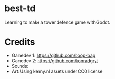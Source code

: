 # best-td
Learning to make a tower defence game with Godot.

# Credits
- Gamedev 1: https://github.com/boop-bap
- Gamedev 2: https://github.com/konradgryt
- Sounds: 
- Art: Using kenny.nl assets under CC0 license
